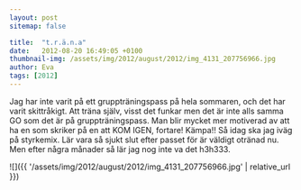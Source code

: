 ```yaml
---
layout: post
sitemap: false

title:  "t.r.ä.n.a"
date:   2012-08-20 16:49:05 +0100
thumbnail-img: /assets/img/2012/august/2012/img_4131_207756966.jpg
author: Eva
tags: [2012]
---
```


Jag har inte varit på ett gruppträningspass på hela sommaren, och det har varit skittråkigt. Att träna själv, visst det funkar men det är inte alls samma GO som det är på gruppträningspass. Man blir mycket mer motiverad av att ha en som skriker på en att KOM IGEN, fortare! Kämpa!! Så idag ska jag iväg på styrkemix. Lär vara så sjukt slut efter passet för är väldigt otränad nu. Men efter några månader så lär jag nog inte va det h3h333.

![]({{ '/assets/img/2012/august/2012/img_4131_207756966.jpg'  | relative_url }})

